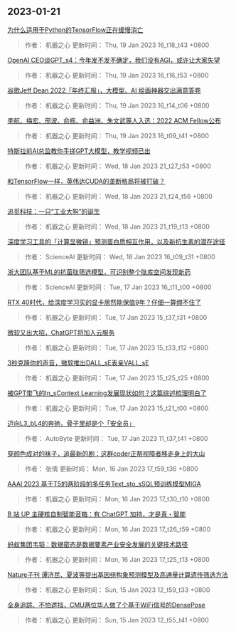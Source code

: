 
## 2023-01-21

 [为什么适用于Python的TensorFlow正在缓慢消亡](https://www.jiqizhixin.com/articles/2023-01-19-4)

> 作者： 机器之心  更新时间： Thu, 19 Jan 2023 16_t18_t43 +0800

 [OpenAI CEO谈GPT_s4：今年发不发不确定，我们没有AGI，或许让大家失望](https://www.jiqizhixin.com/articles/2023-01-19-3)

> 作者： 机器之心  更新时间： Thu, 19 Jan 2023 16_t16_t53 +0800

 [谷歌Jeff Dean 2022「年终汇报」，大模型、AI 绘画神器交出满意答卷](https://www.jiqizhixin.com/articles/2023-01-19-2)

> 作者： 机器之心  更新时间： Thu, 19 Jan 2023 16_t14_t06 +0800

 [李航、梅宏、邢波、俞栋、俞益洲、朱文武等人入选：2022 ACM Fellow公布](https://www.jiqizhixin.com/articles/2023-01-19)

> 作者： 机器之心  更新时间： Thu, 19 Jan 2023 16_t09_t41 +0800

 [特斯拉前AI总监教你手搓GPT大模型，教学视频已出](https://www.jiqizhixin.com/articles/2023-01-18-5)

> 作者： 机器之心  更新时间： Wed, 18 Jan 2023 21_t27_t53 +0800

 [和TensorFlow一样，英伟达CUDA的垄断格局将被打破？](https://www.jiqizhixin.com/articles/2023-01-18-4)

> 作者： 机器之心  更新时间： Wed, 18 Jan 2023 21_t24_t56 +0800

 [追觅科技：一只“工业大狗”的诞生](https://www.jiqizhixin.com/articles/2023-01-18-3)

> 作者： 机器之心  更新时间： Wed, 18 Jan 2023 21_t19_t13 +0800

 [深度学习工具的「计算显微镜」预测蛋白质相互作用，以及新抗生素的潜在途径](https://www.jiqizhixin.com/articles/2023-01-18)

> 作者： ScienceAI  更新时间： Wed, 18 Jan 2023 16_t09_t31 +0800

 [浙大团队基于ML的抗菌肽筛选模型，可识别整个肽库空间发现新药](https://www.jiqizhixin.com/articles/2023-01-18-2)

> 作者： ScienceAI  更新时间： Tue, 17 Jan 2023 16_t11_t00 +0800

 [RTX 40时代，给深度学习买的显卡居然能保值9年？仔细一算绷不住了](https://www.jiqizhixin.com/articles/2023-01-17-5)

> 作者： 机器之心  更新时间： Tue, 17 Jan 2023 15_t37_t31 +0800

 [微软又出大招，ChatGPT将加入云服务](https://www.jiqizhixin.com/articles/2023-01-17-4)

> 作者： 机器之心  更新时间： Tue, 17 Jan 2023 15_t33_t12 +0800

 [3秒克隆你的声音，微软推出DALL_sE表亲VALL_sE](https://www.jiqizhixin.com/articles/2023-01-17-3)

> 作者： 机器之心  更新时间： Tue, 17 Jan 2023 15_t25_t25 +0800

 [被GPT带飞的In_sContext Learning发展现状如何？这篇综述梳理明白了](https://www.jiqizhixin.com/articles/2023-01-17-2)

> 作者： 机器之心  更新时间： Tue, 17 Jan 2023 15_t21_t00 +0800

 [迈向L3_bL4的奔驰，骨子里却是个「安全员」](https://www.jiqizhixin.com/articles/2023-01-17)

> 作者： AutoByte  更新时间： Tue, 17 Jan 2023 11_t37_t41 +0800

 [穿颜色成对的袜子，追最新的剧：这群coder正帮视障者移走身上的大山](https://www.jiqizhixin.com/articles/2023-01-16-5)

> 作者： 张倩  更新时间： Mon, 16 Jan 2023 17_t59_t36 +0800

 [AAAI 2023   基于T5的两阶段的多任务Text_sto_sSQL预训练模型MIGA](https://www.jiqizhixin.com/articles/2023-01-16-4)

> 作者： 机器之心  更新时间： Mon, 16 Jan 2023 17_t30_t10 +0800

 [​B 站 UP 主硬核自制智能音箱：有 ChatGPT 加持，才是真・智能](https://www.jiqizhixin.com/articles/2023-01-16-3)

> 作者： 机器之心  更新时间： Mon, 16 Jan 2023 17_t26_t59 +0800

 [蚂蚁集团韦韬：数据密态是数据要素产业安全发展的关键技术路径](https://www.jiqizhixin.com/articles/2023-01-16-2)

> 作者： 机器之心  更新时间： Mon, 16 Jan 2023 17_t25_t13 +0800

 [Nature子刊   谭济民、夏波等提出基因组构象预测模型及高通量计算遗传筛选方法](https://www.jiqizhixin.com/articles/2023-01-15-2)

> 作者： 机器之心  更新时间： Sun, 15 Jan 2023 12_t59_t33 +0800

 [全身追踪、不怕遮挡，CMU两位华人做了个基于WiFi信号的DensePose](https://www.jiqizhixin.com/articles/2023-01-15)

> 作者： 机器之心  更新时间： Sun, 15 Jan 2023 12_t55_t41 +0800
